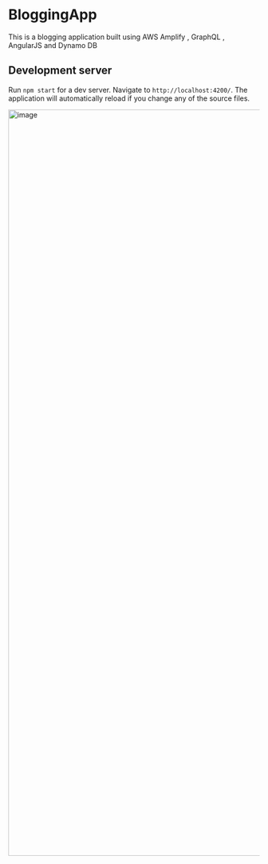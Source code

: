 # BloggingApp

This is a blogging application built using AWS Amplify , GraphQL , AngularJS and Dynamo DB 

## Development server

Run `npm start` for a dev server. Navigate to `http://localhost:4200/`. The application will automatically reload if you change any of the source files.

<img width="1494" alt="image" src="https://github.com/jokumar/cloudresources/assets/7227769/038c0d12-4b66-45a8-b27e-f64d7925cb58">

